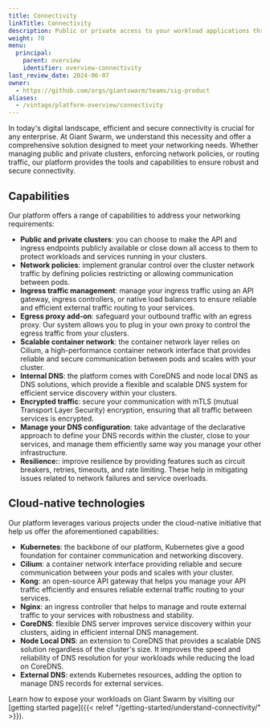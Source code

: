 ```yaml
---
title: Connectivity
linkTitle: Connectivity
description: Public or private access to your workload applications through ingress. Secure connections between your distributed applications or microservices through a API gateway.
weight: 70
menu:
  principal:
    parent: overview
    identifier: overview-connectivity
last_review_date: 2024-06-07
owner:
  - https://github.com/orgs/giantswarm/teams/sig-product
aliases:
  - /vintage/platform-overview/connectivity
---
```


In today's digital landscape, efficient and secure connectivity is crucial for any enterprise. At Giant Swarm, we understand this necessity and offer a comprehensive solution designed to meet your networking needs. Whether managing public and private clusters, enforcing network policies, or routing traffic, our platform provides the tools and capabilities to ensure robust and secure connectivity.

## Capabilities

Our platform offers a range of capabilities to address your networking requirements:

- **Public and private clusters**: you can choose to make the API and ingress endpoints publicly available or close down all access to them to protect workloads and services running in your clusters.
- **Network policies**: implement granular control over the cluster network traffic by defining policies restricting or allowing communication between pods.
- **Ingress traffic management**: manage your ingress traffic using an API gateway, ingress controllers, or native load balancers to ensure reliable and efficient external traffic routing to your services.
- **Egress proxy add-on**: safeguard your outbound traffic with an egress proxy. Our system allows you to plug in your own proxy to control the egress traffic from your clusters.
- **Scalable container network**: the container network layer relies on Cilium, a high-performance container network interface that provides reliable and secure communication between pods and scales with your cluster.
- **Internal DNS**: the platform comes with CoreDNS and node local DNS as DNS solutions, which provide a flexible and scalable DNS system for efficient service discovery within your clusters.
- **Encrypted traffic**: secure your communication with mTLS (mutual Transport Layer Security) encryption, ensuring that all traffic between services is encrypted.
- **Manage your DNS configuration**: take advantage of the declarative approach to define your DNS records within the cluster, close to your services, and manage them efficiently same way you manage your other infrastructure.
- **Resilience:**: improve resilience by providing features such as circuit breakers, retries, timeouts, and rate limiting. These help in mitigating issues related to network failures and service overloads.

## Cloud-native technologies

Our platform leverages various projects under the cloud-native initiative that help us offer the aforementioned capabilities:

- **Kubernetes**: the backbone of our platform, Kubernetes give a good foundation for container communication and networking discovery.
- **Cilium**: a container network interface providing reliable and secure communication between your pods and scales with your cluster.
- **Kong**: an open-source API gateway that helps you manage your API traffic efficiently and ensures reliable external traffic routing to your services.
- **Nginx**: an ingress controller that helps to manage and route external traffic to your services with robustness and stability.
- **CoreDNS**: flexible DNS server improves service discovery within your clusters, aiding in efficient internal DNS management.
- **Node Local DNS**: an extension to CoreDNS that provides a scalable DNS solution regardless of the cluster's size. It improves the speed and reliability of DNS resolution for your workloads while reducing the load on CoreDNS.
- **External DNS**: extends Kubernetes resources, adding the option to manage DNS records for external services.

Learn how to expose your workloads on Giant Swarm by visiting our [getting started page]({{< relref "/getting-started/understand-connectivity/" >}}).
